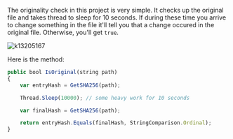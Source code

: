 The originality check in this project is very simple.
It checks up the original file and takes thread to sleep for 10 seconds. If during these time you arrive to change something in the file it'll tell you that a change occured in the original file. Otherwise, you'll get `true`.

![k13205167](https://cloud.githubusercontent.com/assets/25085025/24134016/e7d97fc6-0e1a-11e7-81e4-3893bc238840.jpg)

Here is the method:
```javascript
public bool IsOriginal(string path)
{
    var entryHash = GetSHA256(path);

    Thread.Sleep(10000); // some heavy work for 10 seconds

    var finalHash = GetSHA256(path);

    return entryHash.Equals(finalHash, StringComparison.Ordinal);
}    
```
